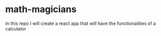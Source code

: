 # math-magicians
In this repo I will create a react app that will have the functionalities of a calculator
